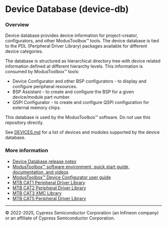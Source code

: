 # Device Database (device-db)

### Overview

Device database provides device information for project-creator, configurators,
and other ModusToolbox™ tools. The device database is tied to the PDL
(Peripheral Driver Library) packages available for different device categories.

The database is structured as hierarchical directory tree with device related
information defined at different hierarchy levels.
This information is consumed by ModusToolbox™ tools:

* Device Configurator and other BSP configurators - to display and configure peripheral resources.
* BSP Assistant - to create and configure the BSP for a given device/module part number.
* QSPI Configurator - to create and configure QSPI configuration for external memory chips.

This database is used by the ModusToolbox™ software. Do not use this repository directly.

See [DEVICES.md](./DEVICES.md) for a list of devices and modules supported by the device database.

### More information

* [Device Database release notes](./RELEASE.md)
* [ModusToolbox™ software environment, quick start guide, documentation, and videos](https://www.infineon.com/cms/en/design-support/tools/sdk/modustoolbox-software)
* [ModusToolbox™ Device Configurator user guide](https://www.infineon.com/ModusToolboxDeviceConfig)
* [MTB CAT1 Peripheral Driver Library](https://github.com/Infineon/mtb-pdl-cat1)
* [MTB CAT2 Peripheral Driver Library](https://github.com/Infineon/mtb-pdl-cat2)
* [MTB CAT3 XMC Library](https://github.com/Infineon/mtb-xmclib-cat3)
* [MTB CAT5 Peripheral Driver Library](https://github.com/Infineon/mtb-pdl-cat5)

---
© 2022-2025, Cypress Semiconductor Corporation (an Infineon company) or an affiliate of Cypress Semiconductor Corporation.
